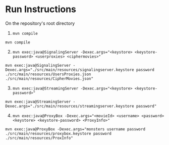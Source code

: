 # Run Instructions
On the repository's root directory

1. ```mvn compile```
```
mvn compile
```
2. ```mvn exec:java@SignalingServer -Dexec.args="<keystore> <keystore-password> <userproxies> <ciphermovies>"```
```
mvn exec:java@SignalingServer -Dexec.args="./src/main/resources/signalingserver.keystore password ./src/main/resources/UsersProxies.json ./src/main/resources/CipherMovies.json"
```
3. ```mvn exec:java@StreamingServer -Dexec.args="<keystore> <keystore-password>"```
```
mvn exec:java@StreamingServer -Dexec.args="./src/main/resources/streamingserver.keystore password"
```
4. ```mvn exec:java@ProxyBox -Dexec.args="<movieId> <username> <password> <keystore> <keystore-password> <ProxyInfo>"```
```
mvn exec:java@ProxyBox -Dexec.args="monsters username password ./src/main/resources/proxybox.keystore password ./src/main/resources/ProxInfo"
```